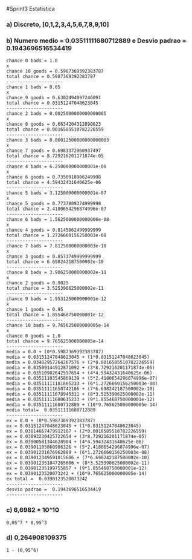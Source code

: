 #Sprint3 Estatistica

### a) Discreto, [0,1,2,3,4,5,6,7,8,9,10]

### b) Numero medio = 0.03511111680712889 e Desvio padrao = 0.1943696516534419

    chance 0 bads = 1.0
    x
    chance 10 goods = 0.5987369392383787
    total chance = 0.5987369392383787
    ---------------------
    chance 1 bads = 0.05 
    x
    chance 9 goods = 0.6302494097246091  
    total chance = 0.03151247048623045   
    ---------------------
    chance 2 bads = 0.0025000000000000005
    x
    chance 8 goods = 0.6634204312890623
    total chance = 0.0016585510782226559
    ---------------------
    chance 3 bads = 0.00012500000000000003
    x
    chance 7 goods = 0.6983372960937497
    total chance = 8.729216201171874e-05
    ---------------------
    chance 4 bads = 6.250000000000001e-06
    x
    chance 6 goods = 0.7350918906249998
    total chance = 4.59432431640625e-06
    ---------------------
    chance 5 bads = 3.125000000000001e-07
    x
    chance 5 goods = 0.7737809374999998
    total chance = 2.4180654296874996e-07
    ---------------------
    chance 6 bads = 1.5625000000000006e-08
    x
    chance 4 goods = 0.8145062499999999
    total chance = 1.2726660156250003e-08
    ---------------------
    chance 7 bads = 7.812500000000003e-10
    x
    chance 3 goods = 0.8573749999999999
    total chance = 6.698242187500002e-10
    ---------------------
    chance 8 bads = 3.906250000000002e-11
    x
    chance 2 goods = 0.9025
    total chance = 3.525390625000002e-11
    ---------------------
    chance 9 bads = 1.953125000000001e-12
    x
    chance 1 goods = 0.95
    total chance = 1.855468750000001e-12
    ---------------------
    chance 10 bads = 9.765625000000005e-14
    x
    chance 0 goods = 1.0
    total chance = 9.765625000000005e-14
    ---------------------
    media = 0.0 + (0*0.5987369392383787)
    media = 0.03151247048623045 + (1*0.03151247048623045)
    media = 0.03482957264267576 + (2*0.0016585510782226559)
    media = 0.03509144912871092 + (3*8.729216201171874e-05)
    media = 0.03510982642597654 + (4*4.59432431640625e-06)
    media = 0.03511103545869139 + (5*2.4180654296874996e-07)
    media = 0.03511111181865233 + (6*1.2726660156250003e-08)
    media = 0.03511111650742186 + (7*6.698242187500002e-10)
    media = 0.03511111678945311 + (8*3.525390625000002e-11)
    media = 0.03511111680615233 + (9*1.855468750000001e-12)
    media = 0.03511111680712889 + (10*9.765625000000005e-14)
    media total=  0.03511111680712889
    ---------------------
    ex = 0.0 + (0*0.5987369392383787)
    ex = 0.03151247048623045 + (1*0.03151247048623045)
    ex = 0.03814667479912107 + (2*0.0016585510782226559)
    ex = 0.03893230425722654 + (3*8.729216201171874e-05)
    ex = 0.03900581344628904 + (4*4.59432431640625e-06)
    ex = 0.03901185860986326 + (5*2.4180654296874996e-07)
    ex = 0.03901231676962889 + (6*1.2726660156250003e-08)
    ex = 0.039012349591015606 + (7*6.698242187500002e-10)
    ex = 0.039012351847265606 + (8*3.525390625000002e-11)
    ex = 0.03901235199755857 + (9*1.855468750000001e-12)
    ex = 0.0390123520073242 + (10*9.765625000000005e-14)
    ex total =  0.0390123520073242
    ---------------------
    desvio padrao =  0.1943696516534419
    ---------------------

### c) 6,6982 * 10^10


    0,05^7 * 0,95^3


### d) 0,264908109375
 

  
    1 - (0,95^6)